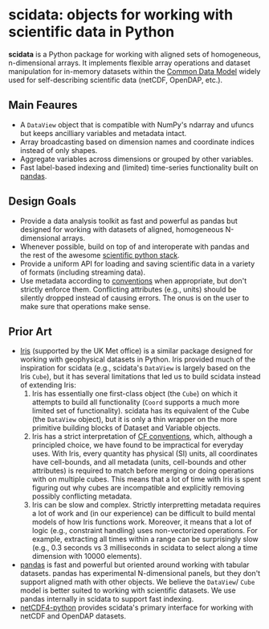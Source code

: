 # scidata: objects for working with scientific data in Python

**scidata** is a Python package for working with aligned sets of homogeneous,
n-dimensional arrays. It implements flexible array operations and dataset
manipulation for in-memory datasets within the [Common Data Model][cdm] widely
used for self-describing scientific data (netCDF, OpenDAP, etc.).

## Main Feaures

  - A `DataView` object that is compatible with NumPy's ndarray and ufuncs
    but keeps ancilliary variables and metadata intact.
  - Array broadcasting based on dimension names and coordinate indices
    instead of only shapes.
  - Aggregate variables across dimensions or grouped by other variables.
  - Fast label-based indexing and (limited) time-series functionality built on
    [pandas][pandas].

## Design Goals

  - Provide a data analysis toolkit as fast and powerful as pandas but
    designed for working with datasets of aligned, homogeneous N-dimensional
    arrays.
  - Whenever possible, build on top of and interoperate with pandas and the
    rest of the awesome [scientific python stack][scipy].
  - Provide a uniform API for loading and saving scientific data in a variety
    of formats (including streaming data).
  - Use metadata according to [conventions][cf] when appropriate, but don't
    strictly enforce them. Conflicting attributes (e.g., units) should be
    silently dropped instead of causing errors. The onus is on the user to
    make sure that operations make sense.

## Prior Art

  - [Iris][iris] (supported by the UK Met office) is a similar package
    designed for working with geophysical datasets in Python. Iris provided
    much of the inspiration for scidata (e.g., scidata's `DataView` is largely
    based on the Iris `Cube`), but it has several limitations that led us to
    build scidata instead of extending Iris:
    1. Iris has essentially one first-class object (the `Cube`) on which it
       attempts to build all functionality (`Coord` supports a much more
       limited set of functionality). scidata has its equivalent of the Cube
       (the `DataView` object), but it is only a thin wrapper on the more
       primitive building blocks of Dataset and Variable objects.
    2. Iris has a strict interpretation of [CF conventions][cf], which,
       although a principled choice, we have found to be impractical for
       everyday uses. With Iris, every quantity has physical (SI) units, all
       coordinates have cell-bounds, and all metadata (units, cell-bounds and
       other attributes) is required to match before merging or doing
       operations with on multiple cubes. This means that a lot of time with
       Iris is spent figuring out why cubes are incompatible and explicitly
       removing possibly conflicting metadata.
    3. Iris can be slow and complex. Strictly interpretting metadata requires
       a lot of work and (in our experience) can be difficult to build mental
       models of how Iris functions work. Moreover, it means that a lot of
       logic (e.g., constraint handling) uses non-vectorized operations. For
       example, extracting all times within a range can be surprisingly slow
       (e.g., 0.3 seconds vs 3 milliseconds in scidata to select along a time
       dimension with 10000 elements).
  - [pandas][pandas] is fast and powerful but oriented around working with
    tabular datasets. pandas has experimental N-dimensional panels, but they
    don't support aligned math with other objects. We believe the `DataView`/
    `Cube` model is better suited to working with scientific datasets. We use
    pandas internally in scidata to support fast indexing.
  - [netCDF4-python][nc4] provides scidata's primary interface for working with
    netCDF and OpenDAP datasets.

[pandas]: http://pandas.pydata.org/
[cdm]: http://www.unidata.ucar.edu/software/thredds/current/netcdf-java/CDM/
[cf]: http://cf-pcmdi.llnl.gov/documents/cf-conventions/1.6/cf-conventions.html
[scipy]: http://scipy.org/
[nc4]: http://netcdf4-python.googlecode.com/svn/trunk/docs/netCDF4-module.html
[iris]: http://scitools.org.uk/iris/
